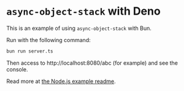 # `async-object-stack` with Deno

This is an example of using `async-object-stack` with Bun.

Run with the following command:

```sh
bun run server.ts
```

Then access to http://localhost:8080/abc (for example) and see the console.

Read more at [the Node.js example readme](../logger/README.md).

